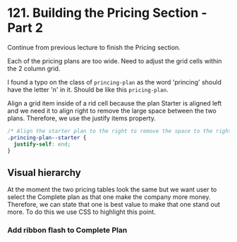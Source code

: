 # 121. Building the Pricing Section - Part 2

Continue from previous lecture to finish the Pricing section.

Each of the pricing plans are too wide. Need to adjust the grid cells within the 2 column grid.

I found a typo on the class of `princing-plan` as the word 'princing' should have the letter 'n' in it. Should be like this `pricing-plan`.

Align a grid item inside of a rid cell because the plan Starter is aligned left and we need it to align right to remove the large space between the two plans. Therefore, we use the justify items property.

```css
/* Align the starter plan to the right to remove the space to the right. */
.princing-plan--starter {
  justify-self: end;
}
```

## Visual hierarchy

At the moment the two pricing tables look the same but we want user to select the Complete plan as that one make the company more money. Therefore, we can state that one is best value to make that one stand out more. To do this we use CSS to highlight this point.

### Add ribbon flash to Complete Plan
